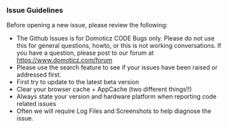 ### Issue Guidelines

Before opening a new issue, please review the following:
* The Github Issues is for Domoticz CODE Bugs only. Please do not use this for general questions, howto, or this is not working conversations. If you have a question, please post to our forum at https://www.domoticz.com/forum
* Please use the search feature to see if your issues have been raised or addressed first.
* First try to update to the latest beta version
* Clear your browser cache + AppCache (two different things!!)
* Always state your version and hardware platform when reporting code related issues
* Often we will require Log Files and Screenshots to help diagnose the issue.



